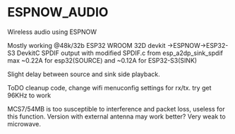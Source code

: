 # ESPNOW_AUDIO
Wireless audio using ESPNOW

Mostly working @48k/32b 
ESP32 WROOM 32D devkit ->ESPNOW->ESP32-S3 DevkitC SPDIF output with modified SPDIF.c from esp_a2dp_sink_spdif 
max ~0.22A for esp32(SOURCE) and ~0.12A for ESP32-S3(SINK)

Slight delay between source and sink side playback. 

ToDO cleanup code, change wifi menuconfig settings for rx/tx.
try get 96KHz to work 

MCS7/54MB is too susceptible to interference and packet loss, useless for this function. Version with external antenna may work better?
Very weak to microwave.
